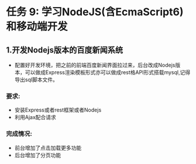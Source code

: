 # 任务 9: 学习NodeJS(含EcmaScript6)和移动端开发 #

## 1.开发Nodejs版本的百度新闻系统 ##
*   配置好开发环境，把之前的前端百度新闻界面拉过来，后台改成Nodejs版本，可以做成Express渲染模板形式亦可以做成rest格API形式搭载mysql,记得导出sql脚本文件。

### 要求: ###
*   安装Express或者rest框架或者Nodejs
*    利用Ajax配合请求

### 完成情况: ###
*    前台增加了点击加载更多功能
*    后台增加了分页功能